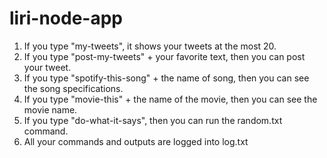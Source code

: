 # liri-node-app
1. If you type "my-tweets", it shows your tweets at the most 20.
2. If you type "post-my-tweets" + your favorite text, then you can post your tweet.
3. If you type "spotify-this-song" + the name of song, then you can see the song specifications.
4. If you type "movie-this" + the name of the movie, then you can see the movie name.
5. If you type "do-what-it-says", then you can run the random.txt command.
6. All your commands and outputs are logged into log.txt